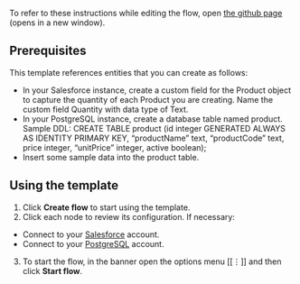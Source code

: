 To refer to these instructions while editing the flow, open [the github page](https://github.com/ot4i/app-connect-templates/blob/master/resources/markdown/Copy&20Products&20from&20PostgreSQL&20database&20to&20Salesforce_instructions.md) (opens in a new window).

## Prerequisites
This template references entities that you can create as follows:
- In your Salesforce instance, create a custom field for the Product object to capture the quantity of each Product you are creating. Name the custom field Quantity with data type of Text.
- In your PostgreSQL instance, create a database table named product. Sample DDL: CREATE TABLE product (id integer GENERATED ALWAYS AS IDENTITY PRIMARY KEY, “productName” text, “productCode” text, price integer, “unitPrice” integer, active boolean);
- Insert some sample data into the product table.

## Using the template
1. Click **Create flow** to start using the template.
2. Click each node to review its configuration. If necessary:
  - Connect to your [Salesforce](https://ibm.biz/ach2salesforce) account.
  - Connect to your [PostgreSQL](http://ibm.biz/acpostgresql) account.
3. To start the flow, in the banner open the options menu [[&#8942;]] and then click **Start flow**.
